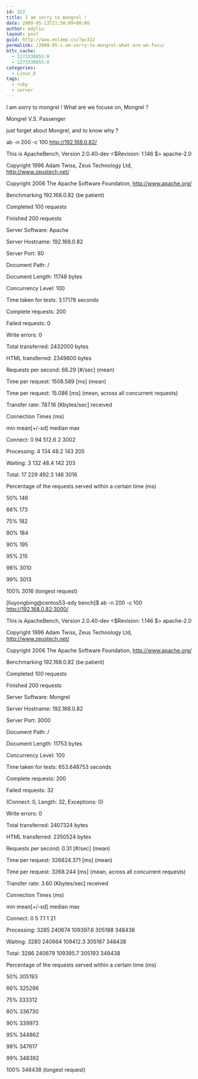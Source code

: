```yaml
---
id: 322
title: I am sorry to mongrel !
date: 2009-05-13T21:50:09+00:00
author: edyliu
layout: post
guid: http://www.enlamp.cn/?p=322
permalink: /2009-05-i-am-sorry-to-mongrel-what-are-we-focu/
bttc_cache:
  - 1273330855:0
  - 1273330855:0
categories:
  - Linux_D
tags:
  - ruby
  - server
---
```

I am sorry to mongrel ! What are we focuse on, Mongrel ?

Mongrel V.S. Passenger

just forget about Mongrel, and to know why ?
  
<!--more-->

ab -n 200 -c 100 http://192.168.0.82/
  
This is ApacheBench, Version 2.0.40-dev <$Revision: 1.146 $> apache-2.0
  
Copyright 1996 Adam Twiss, Zeus Technology Ltd, http://www.zeustech.net/
  
Copyright 2006 The Apache Software Foundation, http://www.apache.org/

Benchmarking 192.168.0.82 (be patient)
  
Completed 100 requests
  
Finished 200 requests

Server Software: Apache
  
Server Hostname: 192.168.0.82
  
Server Port: 80

Document Path: /
  
Document Length: 11748 bytes

Concurrency Level: 100
  
Time taken for tests: 3.17178 seconds
  
Complete requests: 200
  
Failed requests: 0
  
Write errors: 0
  
Total transferred: 2432000 bytes
  
HTML transferred: 2349600 bytes
  
Requests per second: 66.29 \[#/sec\] (mean)
  
Time per request: 1508.589 \[ms\] (mean)
  
Time per request: 15.086 \[ms\] (mean, across all concurrent requests)
  
Transfer rate: 787.16 [Kbytes/sec] received

Connection Times (ms)
                
min mean[+/-sd] median max
  
Connect: 0 94 512.6 2 3002
  
Processing: 4 134 48.2 143 205
  
Waiting: 3 132 48.4 142 203
  
Total: 17 229 492.3 146 3016

Percentage of the requests served within a certain time (ms)
    
50% 146
    
66% 173
    
75% 182
    
80% 184
    
90% 195
    
95% 215
    
98% 3010
    
99% 3013
   
100% 3016 (longest request)
  
[liuyongbing@centos53-edy bench]$ ab -n 200 -c 100 http://192.168.0.82:3000/
  
This is ApacheBench, Version 2.0.40-dev <$Revision: 1.146 $> apache-2.0
  
Copyright 1996 Adam Twiss, Zeus Technology Ltd, http://www.zeustech.net/
  
Copyright 2006 The Apache Software Foundation, http://www.apache.org/

Benchmarking 192.168.0.82 (be patient)

Completed 100 requests
  
Finished 200 requests

Server Software: Mongrel
  
Server Hostname: 192.168.0.82
  
Server Port: 3000

Document Path: /
  
Document Length: 11753 bytes

Concurrency Level: 100
  
Time taken for tests: 653.648753 seconds
  
Complete requests: 200
  
Failed requests: 32
     
(Connect: 0, Length: 32, Exceptions: 0)
  
Write errors: 0
  
Total transferred: 2407324 bytes
  
HTML transferred: 2350524 bytes
  
Requests per second: 0.31 \[#/sec\] (mean)
  
Time per request: 326824.371 \[ms\] (mean)
  
Time per request: 3268.244 \[ms\] (mean, across all concurrent requests)
  
Transfer rate: 3.60 [Kbytes/sec] received

Connection Times (ms)
                
min mean[+/-sd] median max
  
Connect: 0 5 7.1 1 21
  
Processing: 3285 240674 109397.6 305188 348438
  
Waiting: 3280 240664 109412.3 305187 348438
  
Total: 3286 240679 109395.7 305193 348438

Percentage of the requests served within a certain time (ms)
    
50% 305193
    
66% 325296
    
75% 333312
    
80% 336730
    
90% 339973
    
95% 344862
    
98% 347617
    
99% 348392
   
100% 348438 (longest request)
